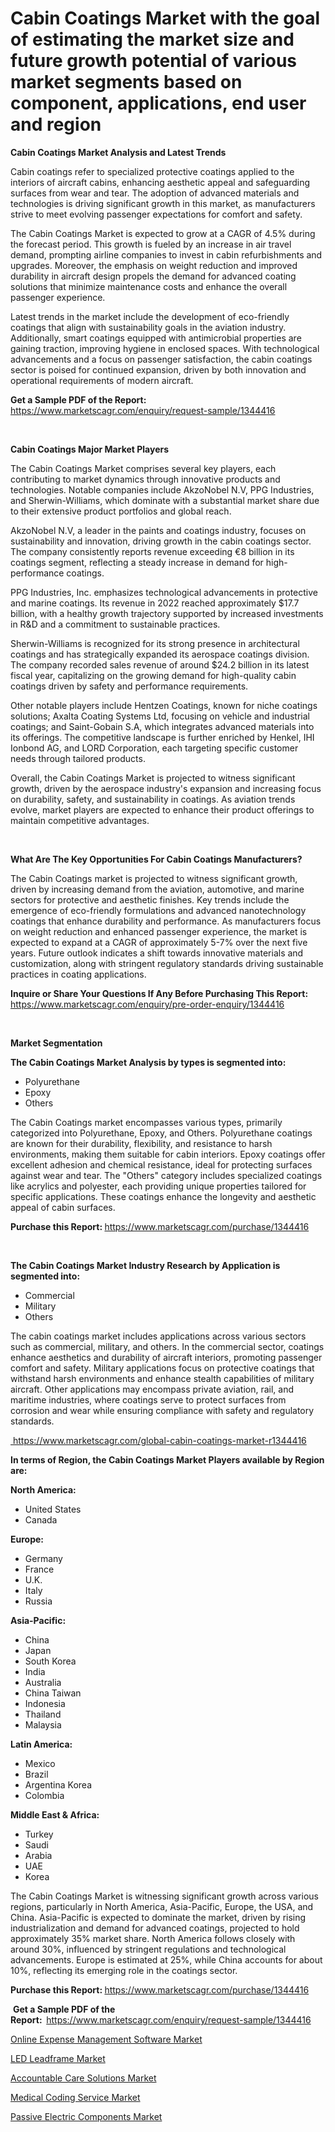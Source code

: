 <p><h1>Cabin Coatings Market with the goal of estimating the market size and future growth potential of various market segments based on component, applications, end user and region</h1></p><p><strong>Cabin Coatings Market Analysis and Latest Trends</strong></p>
<p><p>Cabin coatings refer to specialized protective coatings applied to the interiors of aircraft cabins, enhancing aesthetic appeal and safeguarding surfaces from wear and tear. The adoption of advanced materials and technologies is driving significant growth in this market, as manufacturers strive to meet evolving passenger expectations for comfort and safety.</p><p>The Cabin Coatings Market is expected to grow at a CAGR of 4.5% during the forecast period. This growth is fueled by an increase in air travel demand, prompting airline companies to invest in cabin refurbishments and upgrades. Moreover, the emphasis on weight reduction and improved durability in aircraft design propels the demand for advanced coating solutions that minimize maintenance costs and enhance the overall passenger experience.</p><p>Latest trends in the market include the development of eco-friendly coatings that align with sustainability goals in the aviation industry. Additionally, smart coatings equipped with antimicrobial properties are gaining traction, improving hygiene in enclosed spaces. With technological advancements and a focus on passenger satisfaction, the cabin coatings sector is poised for continued expansion, driven by both innovation and operational requirements of modern aircraft. </p></p>
<p><strong>Get a Sample PDF of the Report:&nbsp;</strong> <a href="https://www.marketscagr.com/enquiry/request-sample/1344416?utm_campaign=1326&utm_medium=2&utm_source=Github&utm_content=ia&utm_term=30092024&utm_id=cabin-coatings">https://www.marketscagr.com/enquiry/request-sample/1344416</a></p>
<p>&nbsp;</p>
<p><strong>Cabin Coatings Major Market Players</strong></p>
<p><p>The Cabin Coatings Market comprises several key players, each contributing to market dynamics through innovative products and technologies. Notable companies include AkzoNobel N.V, PPG Industries, and Sherwin-Williams, which dominate with a substantial market share due to their extensive product portfolios and global reach.</p><p>AkzoNobel N.V, a leader in the paints and coatings industry, focuses on sustainability and innovation, driving growth in the cabin coatings sector. The company consistently reports revenue exceeding €8 billion in its coatings segment, reflecting a steady increase in demand for high-performance coatings.</p><p>PPG Industries, Inc. emphasizes technological advancements in protective and marine coatings. Its revenue in 2022 reached approximately $17.7 billion, with a healthy growth trajectory supported by increased investments in R&D and a commitment to sustainable practices.</p><p>Sherwin-Williams is recognized for its strong presence in architectural coatings and has strategically expanded its aerospace coatings division. The company recorded sales revenue of around $24.2 billion in its latest fiscal year, capitalizing on the growing demand for high-quality cabin coatings driven by safety and performance requirements.</p><p>Other notable players include Hentzen Coatings, known for niche coatings solutions; Axalta Coating Systems Ltd, focusing on vehicle and industrial coatings; and Saint-Gobain S.A, which integrates advanced materials into its offerings. The competitive landscape is further enriched by Henkel, IHI Ionbond AG, and LORD Corporation, each targeting specific customer needs through tailored products.</p><p>Overall, the Cabin Coatings Market is projected to witness significant growth, driven by the aerospace industry's expansion and increasing focus on durability, safety, and sustainability in coatings. As aviation trends evolve, market players are expected to enhance their product offerings to maintain competitive advantages.</p></p>
<p>&nbsp;</p>
<p><strong>What Are The Key Opportunities For Cabin Coatings Manufacturers?</strong></p>
<p><p>The Cabin Coatings market is projected to witness significant growth, driven by increasing demand from the aviation, automotive, and marine sectors for protective and aesthetic finishes. Key trends include the emergence of eco-friendly formulations and advanced nanotechnology coatings that enhance durability and performance. As manufacturers focus on weight reduction and enhanced passenger experience, the market is expected to expand at a CAGR of approximately 5-7% over the next five years. Future outlook indicates a shift towards innovative materials and customization, along with stringent regulatory standards driving sustainable practices in coating applications.</p></p>
<p><strong>Inquire or Share Your Questions If Any Before Purchasing This Report:</strong> <a href="https://www.marketscagr.com/enquiry/pre-order-enquiry/1344416?utm_campaign=1326&utm_medium=2&utm_source=Github&utm_content=ia&utm_term=30092024&utm_id=cabin-coatings">https://www.marketscagr.com/enquiry/pre-order-enquiry/1344416</a></p>
<p>&nbsp;</p>
<p><strong>Market Segmentation</strong></p>
<p><strong>The Cabin Coatings Market Analysis by types is segmented into:</strong></p>
<p><ul><li>Polyurethane</li><li>Epoxy</li><li>Others</li></ul></p>
<p><p>The Cabin Coatings market encompasses various types, primarily categorized into Polyurethane, Epoxy, and Others. Polyurethane coatings are known for their durability, flexibility, and resistance to harsh environments, making them suitable for cabin interiors. Epoxy coatings offer excellent adhesion and chemical resistance, ideal for protecting surfaces against wear and tear. The "Others" category includes specialized coatings like acrylics and polyester, each providing unique properties tailored for specific applications. These coatings enhance the longevity and aesthetic appeal of cabin surfaces.</p></p>
<p><strong>Purchase this Report:&nbsp;</strong><a href="https://www.marketscagr.com/purchase/1344416?utm_campaign=1326&utm_medium=2&utm_source=Github&utm_content=ia&utm_term=30092024&utm_id=cabin-coatings">https://www.marketscagr.com/purchase/1344416</a></p>
<p>&nbsp;</p>
<p><strong>The Cabin Coatings Market Industry Research by Application is segmented into:</strong></p>
<p><ul><li>Commercial</li><li>Military</li><li>Others</li></ul></p>
<p><p>The cabin coatings market includes applications across various sectors such as commercial, military, and others. In the commercial sector, coatings enhance aesthetics and durability of aircraft interiors, promoting passenger comfort and safety. Military applications focus on protective coatings that withstand harsh environments and enhance stealth capabilities of military aircraft. Other applications may encompass private aviation, rail, and maritime industries, where coatings serve to protect surfaces from corrosion and wear while ensuring compliance with safety and regulatory standards.</p></p>
<p><a href="https://www.marketscagr.com/global-cabin-coatings-market-r1344416?utm_campaign=1326&utm_medium=2&utm_source=Github&utm_content=ia&utm_term=30092024&utm_id=cabin-coatings">&nbsp;https://www.marketscagr.com/global-cabin-coatings-market-r1344416</a></p>
<p><strong>In terms of Region, the Cabin Coatings Market Players available by Region are:</strong></p>
<p>
    <p> <strong> North America: </strong>
        <ul>
            <li>United States</li>
            <li>Canada</li>
        </ul>
        </p> 
    <p> <strong> Europe: </strong>
        <ul>
            <li>Germany</li>
            <li>France</li>
            <li>U.K.</li>
            <li>Italy</li>
            <li>Russia</li>
        </ul>
        </p> 
    <p> <strong> Asia-Pacific: </strong>
        <ul>
            <li>China</li>
            <li>Japan</li>
            <li>South Korea</li>
            <li>India</li>
            <li>Australia</li>
            <li>China Taiwan</li>
            <li>Indonesia</li>
            <li>Thailand</li>
            <li>Malaysia</li>
        </ul>
        </p> 
    <p> <strong> Latin America: </strong>
        <ul>
            <li>Mexico</li>
            <li>Brazil</li>
            <li>Argentina Korea</li>
            <li>Colombia</li>
        </ul>
        </p> 
    <p> <strong> Middle East & Africa: </strong>
        <ul>
            <li>Turkey</li>
            <li>Saudi</li>
            <li>Arabia</li>
            <li>UAE</li>
            <li>Korea</li>
        </ul>
    </p>
    </p>
<p><p>The Cabin Coatings Market is witnessing significant growth across various regions, particularly in North America, Asia-Pacific, Europe, the USA, and China. Asia-Pacific is expected to dominate the market, driven by rising industrialization and demand for advanced coatings, projected to hold approximately 35% market share. North America follows closely with around 30%, influenced by stringent regulations and technological advancements. Europe is estimated at 25%, while China accounts for about 10%, reflecting its emerging role in the coatings sector.</p></p>
<p><strong>Purchase this Report: </strong><a href="https://www.marketscagr.com/purchase/1344416?utm_campaign=1326&utm_medium=2&utm_source=Github&utm_content=ia&utm_term=30092024&utm_id=cabin-coatings">https://www.marketscagr.com/purchase/1344416</a></p>
<p>&nbsp;<strong>Get a Sample PDF of the Report:&nbsp;&nbsp;</strong><a href="https://www.marketscagr.com/enquiry/request-sample/1344416?utm_campaign=1326&utm_medium=2&utm_source=Github&utm_content=ia&utm_term=30092024&utm_id=cabin-coatings">https://www.marketscagr.com/enquiry/request-sample/1344416</a></p>
<p><strong></strong></p>
<p><p><a href="https://www.linkedin.com/pulse/online-expense-management-software-market-size-type-travel-bcyhf?utm_campaign=1326&utm_medium=2&utm_source=Github&utm_content=ia&utm_term=30092024&utm_id=cabin-coatings">Online Expense Management Software Market</a></p><p><a href="https://issuu.com/reportprime-2/docs/led-leadframe-market-size-2030.pptx_36e9707e4d1a37?utm_campaign=1326&utm_medium=2&utm_source=Github&utm_content=ia&utm_term=30092024&utm_id=cabin-coatings">LED Leadframe Market</a></p><p><a href="https://www.linkedin.com/pulse/accountable-care-solutions-market-outlook-complete-industry-xgguf?utm_campaign=1326&utm_medium=2&utm_source=Github&utm_content=ia&utm_term=30092024&utm_id=cabin-coatings">Accountable Care Solutions Market</a></p><p><a href="https://www.linkedin.com/pulse/global-perspectives-medical-coding-service-market-trends-ffptf?utm_campaign=1326&utm_medium=2&utm_source=Github&utm_content=ia&utm_term=30092024&utm_id=cabin-coatings">Medical Coding Service Market</a></p><p><a href="https://issuu.com/reportprime-2/docs/passive-electric-components-market-_4134f11929d349?utm_campaign=1326&utm_medium=2&utm_source=Github&utm_content=ia&utm_term=30092024&utm_id=cabin-coatings">Passive Electric Components Market</a></p></p>